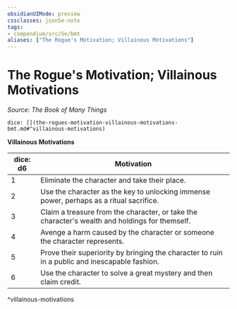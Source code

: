 ```yaml
---
obsidianUIMode: preview
cssclasses: json5e-note
tags:
- compendium/src/5e/bmt
aliases: ["The Rogue's Motivation; Villainous Motivations"]
---
```

# The Rogue's Motivation; Villainous Motivations
*Source: The Book of Many Things* 

`dice: [](the-rogues-motivation-villainous-motivations-bmt.md#^villainous-motivations)`

**Villainous Motivations**

| dice: d6 | Motivation |
|----------|------------|
| 1 | Eliminate the character and take their place. |
| 2 | Use the character as the key to unlocking immense power, perhaps as a ritual sacrifice. |
| 3 | Claim a treasure from the character, or take the character's wealth and holdings for themself. |
| 4 | Avenge a harm caused by the character or someone the character represents. |
| 5 | Prove their superiority by bringing the character to ruin in a public and inescapable fashion. |
| 6 | Use the character to solve a great mystery and then claim credit. |
^villainous-motivations